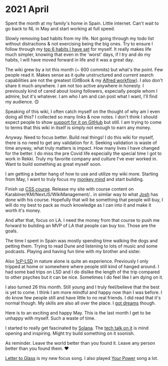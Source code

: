 # 2021 April

Spent the month at my family's home in Spain. Little internet. Can't wait to go back to NL in May and start working at full speed.

Slowly removing bad habits from my life. Not going through my todo list without distractions & not exercising being the big ones. Try to ensure I follow through my [top 6 habits I have set](../../focusing/habits.md) for myself. It really makes life much simpler, knowing that even in the 'worst' days, if I try and do my habits, I will have moved forward in life and it was a great day.

The wiki grew by a lot this month (~ 600 commits) but what's the point. Few people read it. Makes sense as it quite unstructured and current search capabilities are not the greatest (GitBook & my [Alfred workflow](https://github.com/nikitavoloboev/alfred-my-mind)). I also don't share it much anywhere. I am not too active anywhere in honesty. I previously kind of cared about losing followers, especially people whom I admire, but it's whatever. I am who I am and can post what I want, I'll find my audience. 😊

Speaking of this wiki, I often catch myself on the thought of why am I even doing all this? I collected so many links & now notes. I don't think I should expect people to show [support for it on GitHub](https://github.com/sponsors/nikitavoloboev) but still. I am trying to come to terms that this wiki in itself is simply not enough to earn any money.

Anyway. Need to focus better. Build real things! I do this wiki for myself, there is no need to get any validation for it. Seeking validation is waste of time anyway, what truly matters is impact. How many lives I have changed for the better. I do miss the pre Covid life especially the special time I got to work in Rekki. Truly my favorite company and culture I've ever worked in. Want to build something as great myself soon.

I am getting a better hang of how to use and utilize my wiki more. Starting from May, I want to truly focus my [monkey mind](https://waitbutwhy.com/2013/10/why-procrastinators-procrastinate.html) and start building.

Finish up [CSS course](https://css-for-js.dev). Release my site with course content on Karabiner/KM/NextJS/WikiManagement/.. in similar way to what [Josh](https://twitter.com/JoshWComeau) has done with his course. Hopefully that will be something that people will buy, I will do my best to pack as much knowledge as I can into it and make it worth it's money.

And after that, focus on LA. I need the money from that course to push me forward to building an MVP of LA that people can buy too. Those are the goals.

The time I spent in Spain was mostly spending time walking the dogs and petting them. Trying to read Dune and listening to lots of music and some podcasts. Playing and having fun time with my brother and sister.

Also [1cP-LSD](https://en.wikipedia.org/wiki/1cP-LSD) in nature alone is quite an experience. Previously I only tripped at home or somewhere where people still kind of hanged around. I had some bad trips on LSD and I do dislike the length of the trip compared to other psyches but it can be nice. Sometimes I do feel like I am dying on it.

I also turned 26 this month. Still young and I truly feel/believe that the best is yet to come. I think I am more mindful and happy now than I was before. I do know few people still and have little to no real friends. I did read that it's normal though. My skills are also all over the place. I [got dreams](https://twitter.com/PDLComics/status/1387798834361761794) though.

Here is to an exciting and happy May. This is the last month I get to be unhappy with myself. Such a waste of time.

I started to really get fascinated by [Solana](https://solana.com/). The [tech talk on it](https://www.youtube.com/watch?v=oBW2KJq3FnA) is mind opening and inspiring. Might try build something on it soonish.

As reminder. Leave the world better than you found it. Leave any person better than you found them. ♥️

[Letter to Glass](https://open.spotify.com/track/66JaeVf0sXp4GzOrN3hY48) is my new focus song. I also played [Your Power](https://open.spotify.com/track/5qNh5WtzMbfpSj2jLlBkoD) song a lot.
